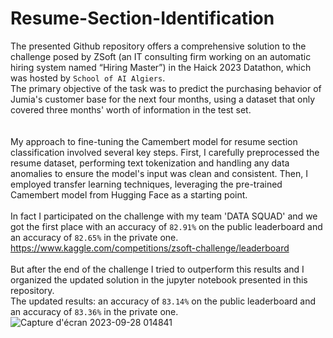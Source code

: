 # Resume-Section-Identification
The presented Github repository offers a comprehensive solution to the challenge posed by ZSoft (an IT consulting firm working on an automatic hiring system named “Hiring Master”) in the Haick 2023 Datathon, which was hosted by `School of AI Algiers`.<br>
The primary objective of the task was to predict the purchasing behavior of Jumia's customer base for the next four months, using a dataset that only covered three months' worth of information in the test set.<br><br><br>
My approach to fine-tuning the Camembert model for resume section classification involved several key steps. First, I carefully preprocessed the resume dataset, performing text tokenization and handling any data anomalies to ensure the model's input was clean and consistent. Then, I employed transfer learning techniques, leveraging the pre-trained Camembert model from Hugging Face as a starting point. <br><br>
In fact I participated on the challenge with my team 'DATA SQUAD' and we got the first place with an accuracy of `82.91%` on the public leaderboard and an accuracy of `82.65%` in the private one.
https://www.kaggle.com/competitions/zsoft-challenge/leaderboard <br><br>
But after the end of the challenge I tried to outperform this results and I organized the updated solution in the jupyter notebook presented in this repository.<br>
The updated results: an accuracy of `83.14%` on the public leaderboard and an accuracy of `83.36%` in the private one.<br>
![Capture d'écran 2023-09-28 014841](https://github.com/mehdi0807/Resume-Section-Identification/assets/92737907/d8619ad8-18cc-4191-87d6-6418fbd55e3d)
